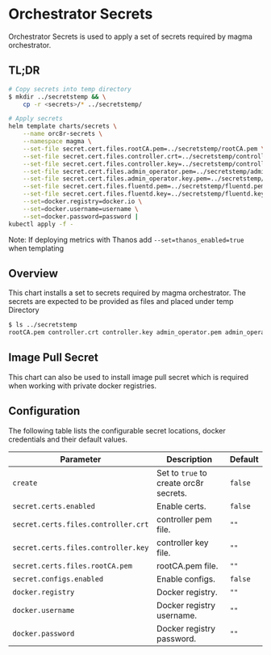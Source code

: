 # Orchestrator Secrets

Orchestrator Secrets is used to apply a set of secrets required by magma orchestrator.

## TL;DR

```bash
# Copy secrets into temp directory
$ mkdir ../secretstemp && \
    cp -r <secrets>/* ../secretstemp/

# Apply secrets
helm template charts/secrets \
    --name orc8r-secrets \
    --namespace magma \
    --set-file secret.cert.files.rootCA.pem=../secretstemp/rootCA.pem \
    --set-file secret.cert.files.controller.crt=../secretstemp/controller.crt \
    --set-file secret.cert.files.controller.key=../secretstemp/controller.key \
    --set-file secret.cert.files.admin_operator.pem=../secretstemp/admin_operator.pem \
    --set-file secret.cert.files.admin_operator.key.pem=../secretstemp/admin_operator.key.pem \
    --set-file secret.cert.files.fluentd.pem=../secretstemp/fluentd.pem \
    --set-file secret.cert.files.fluentd.key=../secretstemp/fluentd.key \
    --set=docker.registry=docker.io \
    --set=docker.username=username \
    --set=docker.password=password |
kubectl apply -f -
```

Note: If deploying metrics with Thanos add `--set=thanos_enabled=true` when templating

## Overview

This chart installs a set to secrets required by magma orchestrator.
The secrets are expected to be provided as files and placed under temp Directory

```bash
$ ls ../secretstemp
rootCA.pem controller.crt controller.key admin_operator.pem admin_operator.key.pem fluentd.pem fluentd.key

```

## Image Pull Secret

This chart can also be used to install image pull secret which is required
when working with private docker registries.

## Configuration

The following table lists the configurable secret locations,
docker credentials and their default values.

| Parameter        | Description     | Default   |
| ---              | ---             | ---       |
| `create` | Set to ``true`` to create orc8r secrets. | `false` |
| `secret.certs.enabled` | Enable certs. | `false` |
| `secret.certs.files.controller.crt` | controller pem file. | `""` |
| `secret.certs.files.controller.key` | controller key file. | `""` |
| `secret.certs.files.rootCA.pem` | rootCA.pem file. | `""` |
| `secret.configs.enabled` | Enable configs. | `false` |
| `docker.registry` | Docker registry. | `""` |
| `docker.username` | Docker registry username. | `""` |
| `docker.password` | Docker registry password. | `""` |

